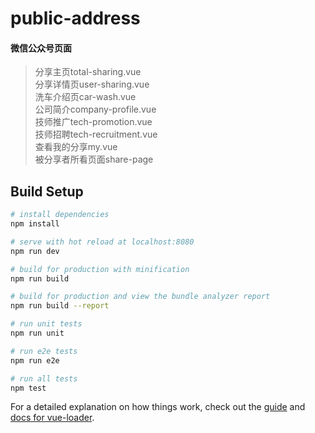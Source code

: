 # public-address

#### 微信公众号页面
>分享主页total-sharing.vue<br>
>分享详情页user-sharing.vue<br>
>洗车介绍页car-wash.vue<br>
>公司简介company-profile.vue<br>
>技师推广tech-promotion.vue<br>
>技师招聘tech-recruitment.vue<br>
>查看我的分享my.vue<br>
>被分享者所看页面share-page
## Build Setup

``` bash
# install dependencies
npm install

# serve with hot reload at localhost:8080
npm run dev

# build for production with minification
npm run build

# build for production and view the bundle analyzer report
npm run build --report

# run unit tests
npm run unit

# run e2e tests
npm run e2e

# run all tests
npm test
```

For a detailed explanation on how things work, check out the [guide](http://vuejs-templates.github.io/webpack/) and [docs for vue-loader](http://vuejs.github.io/vue-loader).
